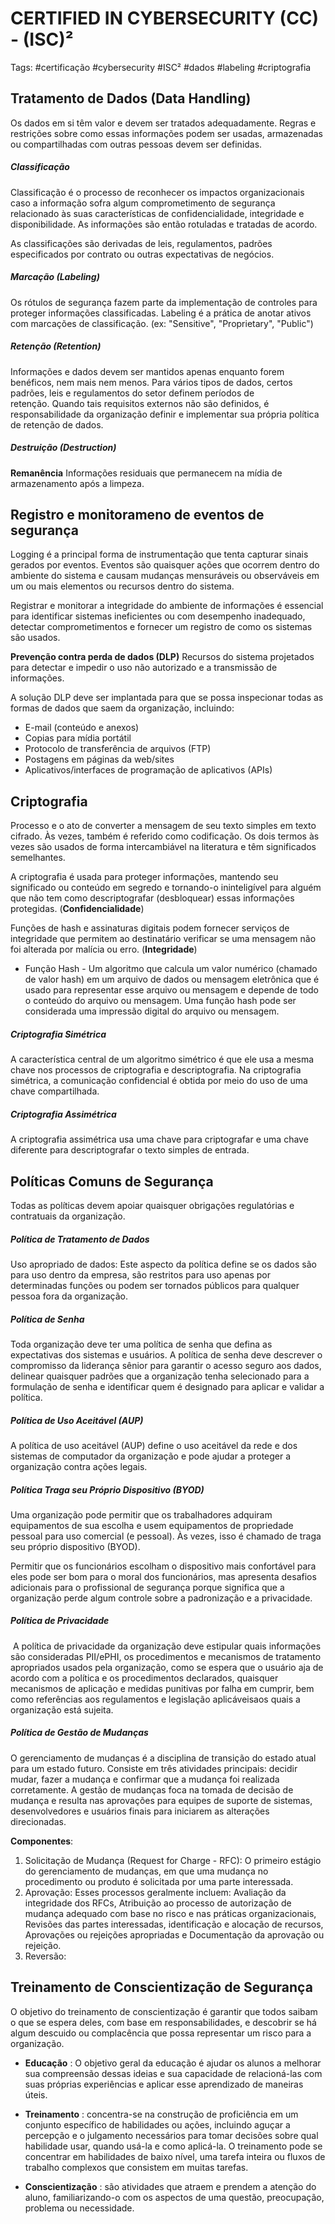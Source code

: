 
# CERTIFIED IN CYBERSECURITY (CC) - (ISC)²

Tags: #certificação #cybersecurity #ISC² #dados #labeling #criptografia


## Tratamento de Dados (Data Handling)

Os dados em si têm valor e devem ser tratados adequadamente.  Regras e restrições sobre como essas informações podem ser usadas, armazenadas ou compartilhadas com outras pessoas devem ser definidas.

##### Classificação

Classificação é o processo de reconhecer os impactos organizacionais caso a informação sofra algum comprometimento de segurança relacionado às suas características de confidencialidade, integridade e disponibilidade. As informações são então rotuladas e tratadas de acordo. 

As classificações são derivadas de leis, regulamentos, padrões especificados por contrato ou outras expectativas de negócios.

##### Marcação (Labeling)

Os rótulos de segurança fazem parte da implementação de controles para proteger informações classificadas. Labeling é a prática de anotar ativos com marcações de classificação. (ex: "Sensitive", "Proprietary", "Public")

##### Retenção (Retention)

Informações e dados devem ser mantidos apenas enquanto forem benéficos, nem mais nem menos. Para vários tipos de dados, certos padrões, leis e regulamentos do setor definem períodos de retenção. Quando tais requisitos externos não são definidos, é responsabilidade da organização definir e implementar sua própria política de retenção de dados.

##### Destruição (Destruction)



**Remanência** 
Informações residuais que permanecem na mídia de armazenamento após a limpeza.



## Registro e monitorameno de eventos de segurança

Logging é a principal forma de instrumentação que tenta capturar sinais gerados por eventos. Eventos são quaisquer ações que ocorrem dentro do ambiente do sistema e causam mudanças mensuráveis ​​ou observáveis ​​em um ou mais elementos ou recursos dentro do sistema.

Registrar e monitorar a integridade do ambiente de informações é essencial para identificar sistemas ineficientes ou com desempenho inadequado, detectar comprometimentos e fornecer um registro de como os sistemas são usados.


**Prevenção contra perda de dados (DLP)**
Recursos do sistema projetados para detectar e impedir o uso não autorizado e a transmissão de informações.

A solução DLP deve ser implantada para que se possa inspecionar todas as formas de dados que saem da organização, incluindo: 

-   E-mail (conteúdo e anexos)
-   Copias para mídia portátil
-   Protocolo de transferência de arquivos (FTP)
-   Postagens em páginas da web/sites
-   Aplicativos/interfaces de programação de aplicativos (APIs)



## Criptografia

Processo e o ato de converter a mensagem de seu texto simples em texto cifrado. Às vezes, também é referido como codificação. Os dois termos às vezes são usados ​​de forma intercambiável na literatura e têm significados semelhantes.

A criptografia é usada para proteger informações, mantendo seu significado ou conteúdo em segredo e tornando-o ininteligível para alguém que não tem como descriptografar (desbloquear) essas informações protegidas. (**Confidencialidade**)

Funções de hash e assinaturas digitais podem fornecer serviços de integridade que permitem ao destinatário verificar se uma mensagem não foi alterada por malícia ou erro.  (**Integridade**)

- Função Hash - Um algoritmo que calcula um valor numérico (chamado de valor hash) em um arquivo de dados ou mensagem eletrônica que é usado para representar esse arquivo ou mensagem e depende de todo o conteúdo do arquivo ou mensagem. Uma função hash pode ser considerada uma impressão digital do arquivo ou mensagem.


##### Criptografia Simétrica

A característica central de um algoritmo simétrico é que ele usa a mesma chave nos processos de criptografia e descriptografia. Na criptografia simétrica, a comunicação confidencial é obtida por meio do uso de uma chave compartilhada.

##### Criptografia Assimétrica

A criptografia assimétrica usa uma chave para criptografar e uma chave diferente para descriptografar o texto simples de entrada.



## Políticas Comuns de Segurança

Todas as políticas devem apoiar quaisquer obrigações regulatórias e contratuais da organização.

##### Política de Tratamento de Dados

Uso apropriado de dados: Este aspecto da política define se os dados são para uso dentro da empresa, são restritos para uso apenas por determinadas funções ou podem ser tornados públicos para qualquer pessoa fora da organização.

##### Política de Senha

Toda organização deve ter uma política de senha que defina as expectativas dos sistemas e usuários. A política de senha deve descrever o compromisso da liderança sênior para garantir o acesso seguro aos dados, delinear quaisquer padrões que a organização tenha selecionado para a formulação de senha e identificar quem é designado para aplicar e validar a política.

##### Política de Uso Aceitável (AUP)

A política de uso aceitável (AUP) define o uso aceitável da rede e dos sistemas de computador da organização e pode ajudar a proteger a organização contra ações legais.

##### Política Traga seu Próprio Dispositivo (BYOD)

Uma organização pode permitir que os trabalhadores adquiram equipamentos de sua escolha e usem equipamentos de propriedade pessoal para uso comercial (e pessoal). Às vezes, isso é chamado de traga seu próprio dispositivo (BYOD).

Permitir que os funcionários escolham o dispositivo mais confortável para eles pode ser bom para o moral dos funcionários, mas apresenta desafios adicionais para o profissional de segurança porque significa que a organização perde algum controle sobre a padronização e a privacidade.

##### Política de Privacidade

 A política de privacidade da organização deve estipular quais informações são consideradas PII/ePHI, os procedimentos e mecanismos de tratamento apropriados usados ​​pela organização, como se espera que o usuário aja de acordo com a política e os procedimentos declarados, quaisquer mecanismos de aplicação e medidas punitivas por falha em cumprir, bem como referências aos regulamentos e legislação aplicáveis ​​aos quais a organização está sujeita.

##### Política de Gestão de Mudanças

O gerenciamento de mudanças é a disciplina de transição do estado atual para um estado futuro. Consiste em três atividades principais: decidir mudar, fazer a mudança e confirmar que a mudança foi realizada corretamente. A gestão de mudanças foca na tomada de decisão de mudança e resulta nas aprovações para equipes de suporte de sistemas, desenvolvedores e usuários finais para iniciarem as alterações direcionadas.

**Componentes**:

1. Solicitação de Mudança (Request for Charge - RFC): O primeiro estágio do gerenciamento de mudanças, em que uma mudança no procedimento ou produto é solicitada por uma parte interessada.
2. Aprovação: Esses processos geralmente incluem: Avaliação da integridade dos RFCs, Atribuição ao processo de autorização de mudança adequado com base no risco e nas práticas organizacionais, Revisões das partes interessadas, identificação e alocação de recursos, Aprovações ou rejeições apropriadas e Documentação da aprovação ou rejeição.
3. Reversão: 



## Treinamento de Conscientização de Segurança

O objetivo do treinamento de conscientização é garantir que todos saibam o que se espera deles, com base em responsabilidades, e descobrir se há algum descuido ou complacência que possa representar um risco para a organização.

-   **Educação** : O objetivo geral da educação é ajudar os alunos a melhorar sua compreensão dessas ideias e sua capacidade de relacioná-las com suas próprias experiências e aplicar esse aprendizado de maneiras úteis.

-   **Treinamento** : concentra-se na construção de proficiência em um conjunto específico de habilidades ou ações, incluindo aguçar a percepção e o julgamento necessários para tomar decisões sobre qual habilidade usar, quando usá-la e como aplicá-la. O treinamento pode se concentrar em habilidades de baixo nível, uma tarefa inteira ou fluxos de trabalho complexos que consistem em muitas tarefas.

-   **Conscientização** : são atividades que atraem e prendem a atenção do aluno, familiarizando-o com os aspectos de uma questão, preocupação, problema ou necessidade.